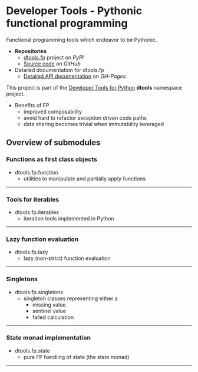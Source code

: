 # Developer Tools - Pythonic functional programming

Functional programming tools which endeavor to be Pythonic.

- **Repositories**
  - [dtools.fp][1] project on *PyPI*
  - [Source code][2] on *GitHub*
- Detailed documentation for dtools.fp
  - [Detailed API documentation][3] on *GH-Pages*

This project is part of the [Developer Tools for Python][4] **dtools**
namespace project.

- Benefits of FP
  - improved composability
  - avoid hard to refactor exception driven code paths
  - data sharing becomes trivial when immutability leveraged

## Overview of submodules

### Functions as first class objects

  - dtools.fp.function
    - utilities to manipulate and partially apply functions

______________________________________________________________________

### Tools for iterables

- dtools.fp.iterables
  - iteration tools implemented in Python

______________________________________________________________________

### Lazy function evaluation

- dtools.fp.lazy
  - lazy (non-strict) function evaluation

______________________________________________________________________

### Singletons

- dtools.fp.singletons
  - singleton classes representing either a
    - missing value
    - sentinel value
    - failed calculation

______________________________________________________________________

### State monad implementation

- dtools.fp.state
  - pure FP handling of state (the state monad)

______________________________________________________________________

[1]: https://pypi.org/project/dtools.fp/
[2]: https://github.com/grscheller/dtools-fp/
[3]: https://grscheller.github.io/dtools-namespace-projects/fp/
[4]: https://github.com/grscheller/dtools-namespace-projects/blob/main/README.md

